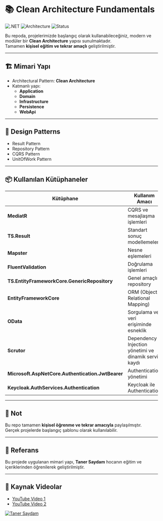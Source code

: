 ﻿# 📚 Clean Architecture Fundamentals

![.NET](https://img.shields.io/badge/.NET-9.0-blueviolet?style=for-the-badge&logo=dotnet)
![Architecture](https://img.shields.io/badge/Architecture-Clean%20Architecture-brightgreen?style=for-the-badge&logo=visualstudio)
![Status](https://img.shields.io/badge/Status-Learning-orange?style=for-the-badge&logo=github)

Bu repoda, projelerimizde başlangıç olarak kullanabileceğiniz, modern ve modüler bir **Clean Architecture** yapısı sunulmaktadır.  
Tamamen **kişisel eğitim ve tekrar amaçlı** geliştirilmiştir.  


---

## 🏗 Mimari Yapı  
- Architectural Pattern: **Clean Architecture**  
- Katmanlı yapı:  
  - **Application**  
  - **Domain**  
  - **Infrastructure**  
  - **Persistence**  
  - **WebApi**  

---

## 🔹 Design Patterns  
- Result Pattern  
- Repository Pattern  
- CQRS Pattern  
- UnitOfWork Pattern  

---

## 📦 Kullanılan Kütüphaneler  

| Kütüphane | Kullanım Amacı |
|-----------|----------------|
| **MediatR** | CQRS ve mesajlaşma işlemleri |
| **TS.Result** | Standart sonuç modellemeleri |
| **Mapster** | Nesne eşlemeleri |
| **FluentValidation** | Doğrulama işlemleri |
| **TS.EntityFrameworkCore.GenericRepository** | Genel amaçlı repository |
| **EntityFrameworkCore** | ORM (Object-Relational Mapping) |
| **OData** | Sorgulama ve veri erişiminde esneklik |
| **Scrutor** | Dependency Injection yönetimi ve dinamik servis kaydı |
| **Microsoft.AspNetCore.Authentication.JwtBearer** | Authentication yönetimi |
| **Keycloak.AuthServices.Authentication** | Keycloak ile Authentication |

---

## 📌 Not  
Bu repo tamamen **kişisel öğrenme ve tekrar amacıyla** paylaşılmıştır.  
Gerçek projelerde başlangıç şablonu olarak kullanılabilir.  

---

## 🙏 Referans  
Bu projede uygulanan mimari yapı, **Taner Saydam** hocanın eğitim ve içeriklerinden öğrenilerek geliştirilmiştir.  

---

## 🎥 Kaynak Videolar  
- [YouTube Video 1](https://youtube.com/live/byiN2UZXXJQ)  
- [YouTube Video 2](https://youtube.com/live/kFiBEheyNOw) 

[![Taner Saydam](https://img.shields.io/badge/Instructor-Taner%20Saydam-blue?style=for-the-badge&logo=github)](https://github.com/TanerSaydam)  
